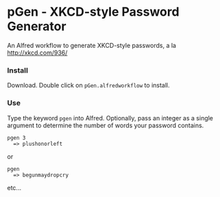 pGen - XKCD-style Password Generator
=============

An Alfred workflow to generate XKCD-style passwords, a la http://xkcd.com/936/


### Install

Download. Double click on `pGen.alfredworkflow` to install.

### Use

Type the keyword `pgen` into Alfred. Optionally, pass an integer as a single argument to determine the number of words your password contains.

```
pgen 3
  => plushonorleft
```
or
```
pgen
  => begunmaydropcry
```
etc...
